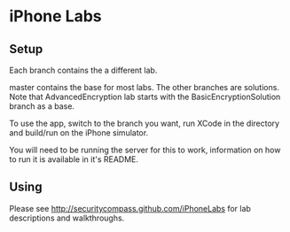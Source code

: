 iPhone Labs
===========

Setup
-----

Each branch contains the a different lab.

master contains the base for most labs.  The other branches are
solutions.  Note that AdvancedEncryption lab starts with the
BasicEncryptionSolution branch as a base.

To use the app, switch to the branch you want, run XCode in the
directory and build/run on the iPhone simulator.

You will need to be running the server for this to work, information
on how to run it is available in it's README.


Using
-----
 
Please see http://securitycompass.github.com/iPhoneLabs for lab
descriptions and walkthroughs.

